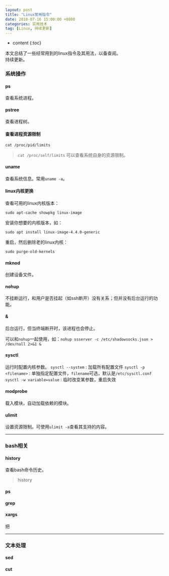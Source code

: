 ```yaml
---
layout: post
title: "Linux常用指令"
date: 2018-07-16 15:00:00 +0800 
categories: 实用技术
tag: [Linux, 持续更新]
---
```

* content
{:toc}



本文总结了一些经常用到的linux指令及其用法，以备查阅。<br/>
持续更新。 

<!-- more -->

### 系统操作
#### ps
查看系统进程。

#### pstree
查看进程树。

#### 查看进程资源限制
`cat /proc/pid/limits`
> `cat /proc/self/limits` 可以查看系统自身的资源限制。

#### uname
查看系统信息。常用`uname -a`。

#### linux内核更换
查看可用的linux内核版本：
```
sudo apt-cache showpkg linux-image
```

安装你想要的内核版本，如：
```
sudo apt install linux-image-4.4.0-generic
```

重启，然后删除老的linux内核：
```
sudo purge-old-kernels
```


#### mknod
创建设备文件。


#### nohup
不挂断运行，和用户是否挂起（如ssh断开）没有关系；但并没有后台运行的功能。

#### &
后台运行，但当终端断开时，该进程也会停止。

可以和`nohup`一起使用，如：`nohup ssserver -c /etc/shadowsocks.json > /dev/null 2>&1 &`


#### sysctl
运行时配置内核参数。
`sysctl --system` : 加载所有配置文件
`sysctl -p <filename>` : 单独指定配置文件，`filename`可选，默认是`/etc/sysctl.conf`
`sysctl -w variable=value` : 临时改变某参数，重启失效

#### modprobe
载入模块，自动加载依赖的模块。

#### ulimit
设置资源限制。可使用`ulimit -a`查看其支持的内容。

------------------------------------------------------------------
### bash相关
#### history
查看bash命令历史。
> history 

#### ps


#### grep


#### xargs
把




------------------------------------------------------------------
### 文本处理
#### sed


#### cut